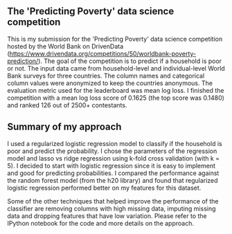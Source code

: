 ## The 'Predicting Poverty' data science competition
This is my submission for the 'Predicting Poverty' data science competition hosted by the World Bank on DrivenData (https://www.drivendata.org/competitions/50/worldbank-poverty-prediction/). The goal of the competition is to predict if a household is poor or not. The input data came from household-level and individual-level World Bank surveys for three countries. The column names and categorical column values were anonymized to keep the countries anonymous. The evaluation metric used for the leaderboard was mean log loss. I finished the competition with a mean log loss score of 0.1625 (the top score was 0.1480) and ranked 126 out of 2500+ contestants.

## Summary of my approach
I used a regularized logistic regression model to classify if the household is poor and predict the probability. I chose the parameters of the regression model and lasso vs ridge regression using k-fold cross validation (with k = 5). I decided to start with logistic regression since it is easy to implement and good for predicting probabilities. I compared the performance against the random forest model (from the h20 library) and found that regularized logistic regression performed better on my features for this dataset.

Some of the other techniques that helped improve the performance of the classifier are removing columns with high missing data, imputing missing data and dropping features that have low variation. Please refer to the IPython notebook for the code and more details on the approach. 




